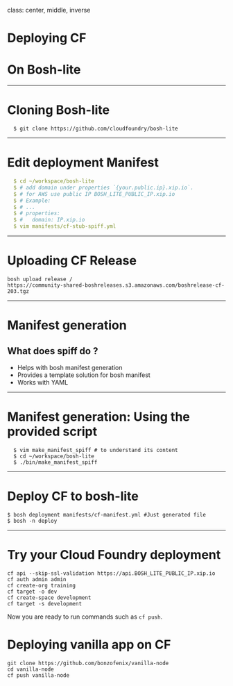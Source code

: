 class: center, middle, inverse

# Deploying CF
# On Bosh-lite

---
# Cloning Bosh-lite

```
  $ git clone https://github.com/cloudfoundry/bosh-lite
```

---

# Edit deployment Manifest

```yaml
  $ cd ~/workspace/bosh-lite
  $ # add domain under properties `{your.public.ip}.xip.io`.
  $ # for AWS use public IP BOSH_LITE_PUBLIC_IP.xip.io
  $ # Example:
  $ # ...
  $ # properties:
  $ #   domain: IP.xip.io
  $ vim manifests/cf-stub-spiff.yml
```

---

# Uploading CF Release

```
bosh upload release /
https://community-shared-boshreleases.s3.amazonaws.com/boshrelease-cf-203.tgz
```
---

# Manifest generation
## What does spiff do ?

- Helps with bosh manifest generation
- Provides a template solution for bosh manifest
- Works with YAML

---

# Manifest generation: Using the provided script


```
  $ vim make_manifest_spiff # to understand its content
  $ cd ~/workspace/bosh-lite
  $ ./bin/make_manifest_spiff
```

---

# Deploy CF to bosh-lite

```
$ bosh deployment manifests/cf-manifest.yml #Just generated file
$ bosh -n deploy
```

---

# Try your Cloud Foundry deployment


```
cf api --skip-ssl-validation https://api.BOSH_LITE_PUBLIC_IP.xip.io
cf auth admin admin
cf create-org training
cf target -o dev
cf create-space development
cf target -s development
```

Now you are ready to run commands such as `cf push`.

# Deploying vanilla app on CF

```
git clone https://github.com/bonzofenix/vanilla-node
cd vanilla-node
cf push vanilla-node
```
